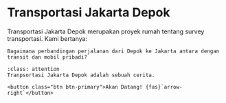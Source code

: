 # Transportasi Jakarta Depok

Transportasi Jakarta Depok merupakan proyek rumah tentang survey transportasi. Kami bertanya:

```{epigraph}
Bagaimana perbandingan perjalanan dari Depok ke Jakarta antara dengan transit dan mobil pribadi?
```

```{admonition} Kunjungi
:class: attention
Tranpsortasi Jakarta Depok adalah sebuah cerita.

<button class="btn btn-primary">Akan Datang! {fas}`arrow-right`</button>
```